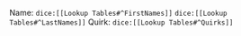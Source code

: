 Name: `dice:[[Lookup Tables#^FirstNames]]` `dice:[[Lookup Tables#^LastNames]]`
Quirk: `dice:[[Lookup Tables#^Quirks]]`